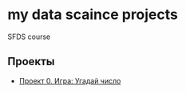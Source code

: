 # my data scaince projects
SFDS course
## Проекты
* [Проект 0. Игра: Угадай число](https://github.com/lis-rubinshtein/sf_data_scaince/tree/main/project%200)
